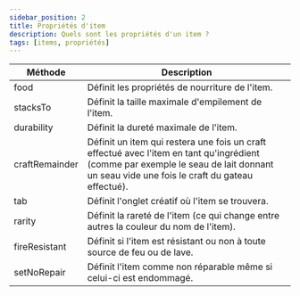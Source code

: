 ```yaml
---
sidebar_position: 2
title: Propriétés d'item
description: Quels sont les propriétés d'un item ?
tags: [items, propriétés]
---
```


| Méthode | Description |
|-----|-----|
| food | Définit les propriétés de nourriture de l'item. |
| stacksTo | Définit la taille maximale d'empilement de l'item. |
| durability | Définit la dureté maximale de l'item. |
| craftRemainder | Définit un item qui restera une fois un craft effectué avec l'item en tant qu'ingrédient (comme par exemple le seau de lait donnant un seau vide une fois le craft du gateau effectué). |
| tab | Définit l'onglet créatif où l'item se trouvera. |
| rarity | Définit la rareté de l'item (ce qui change entre autres la couleur du nom de l'item). |
| fireResistant | Définit si l'item est résistant ou non à toute source de feu ou de lave. |
| setNoRepair | Définit l'item comme non réparable même si celui-ci est endommagé. |
